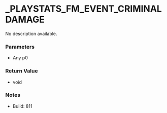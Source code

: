 # _PLAYSTATS_FM_EVENT_CRIMINALDAMAGE

No description available.

### Parameters
* Any p0

### Return Value
* void

### Notes
* Build: 811

